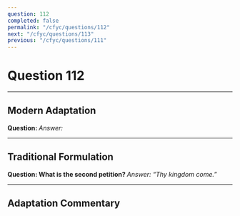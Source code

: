 ```yaml
---
question: 112
completed: false
permalink: "/cfyc/questions/112"
next: "/cfyc/questions/113"
previous: "/cfyc/questions/111"
---
```

# Question 112
---
## Modern Adaptation
<strong>
    Question:
</strong>

<em>
    Answer:
</em>

---
## Traditional Formulation
<strong>
    Question: What is the second petition?
</strong>

<em>
    Answer: “Thy kingdom come.”
</em>

---
## Adaptation Commentary
